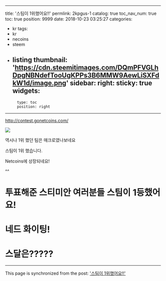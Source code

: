 
---
title: '스팀이 1위했어요!!'
permlink: 2kpgus-1
catalog: true
toc_nav_num: true
toc: true
position: 9999
date: 2018-10-23 03:25:27
categories:
- kr
tags:
- kr
- necoins
- steem
- listing
thumbnail: 'https://cdn.steemitimages.com/DQmPFVGLhDpgNBNdefTooUgKPPs3B6MMW9AewLiSXFdkW1d/image.png'
sidebar:
    right:
        sticky: true
widgets:
    -
        type: toc
        position: right
---


http://contest.gonetcoins.com/

![](https://cdn.steemitimages.com/DQmPFVGLhDpgNBNdefTooUgKPPs3B6MMW9AewLiSXFdkW1d/image.png)

역시나 1위 했던 팀은 매크로였나보네요 

스팀이 1위 했습니다.

Netcoins에 상장되네요!

^^

# 투표해준 스티미안 여러분들 스팀이 1등했어요!
# 네드 화이팅!

# 스달은?????

- - -

This page is synchronized from the post: ['스팀이 1위했어요!!'](https://steemit.com/@virus707/2kpgus-1)
